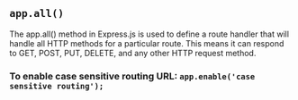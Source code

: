 ## `app.all()`

The app.all() method in Express.js is used to define a route handler that will handle all HTTP methods for a particular route. This means it can respond to GET, POST, PUT, DELETE, and any other HTTP request method.

### To enable case sensitive routing URL: `app.enable('case sensitive routing');`
